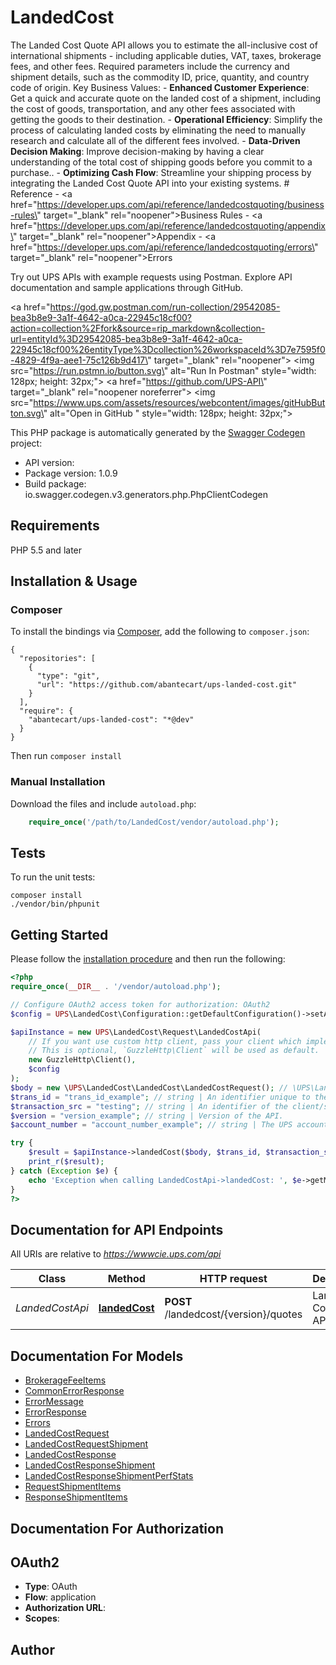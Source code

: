 # LandedCost
The Landed Cost Quote API allows you to estimate the all-inclusive cost of international shipments - including applicable duties, VAT, taxes, brokerage fees, and other fees. Required parameters include the currency and shipment details, such as the commodity ID, price, quantity, and country code of origin.  Key Business Values: - **Enhanced Customer Experience**: Get a quick and accurate quote on the landed cost of a shipment, including the cost of goods, transportation, and any other fees associated with getting the goods to their destination. - **Operational Efficiency**: Simplify the process of calculating landed costs by eliminating the need to manually research and calculate all of the different fees involved. - **Data-Driven Decision Making**: Improve decision-making by having a clear understanding of the total cost of shipping goods before you commit to a purchase.. - **Optimizing Cash Flow**: Streamline your shipping process by integrating the Landed Cost Quote API into your existing systems.  # Reference - <a href=\"https://developer.ups.com/api/reference/landedcostquoting/business-rules\" target=\"_blank\" rel=\"noopener\">Business Rules</a> - <a href=\"https://developer.ups.com/api/reference/landedcostquoting/appendix\" target=\"_blank\" rel=\"noopener\">Appendix</a> - <a href=\"https://developer.ups.com/api/reference/landedcostquoting/errors\" target=\"_blank\" rel=\"noopener\">Errors</a>  <br/><p>Try out UPS APIs with example requests using Postman. Explore API documentation and sample applications through GitHub.</p>  <a href=\"https://god.gw.postman.com/run-collection/29542085-bea3b8e9-3a1f-4642-a0ca-22945c18cf00?action=collection%2Ffork&source=rip_markdown&collection-url=entityId%3D29542085-bea3b8e9-3a1f-4642-a0ca-22945c18cf00%26entityType%3Dcollection%26workspaceId%3D7e7595f0-4829-4f9a-aee1-75c126b9d417\" target=\"_blank\" rel=\"noopener\">   <img src=\"https://run.pstmn.io/button.svg\" alt=\"Run In Postman\" style=\"width: 128px; height: 32px;\"></a> <a href=\"https://github.com/UPS-API\" target=\"_blank\" rel=\"noopener noreferrer\">   <img src=\"https://www.ups.com/assets/resources/webcontent/images/gitHubButton.svg\" alt=\"Open in GitHub \" style=\"width: 128px; height: 32px;\"> </a>

This PHP package is automatically generated by the [Swagger Codegen](https://github.com/swagger-api/swagger-codegen) project:

- API version: 
- Package version: 1.0.9
- Build package: io.swagger.codegen.v3.generators.php.PhpClientCodegen

## Requirements

PHP 5.5 and later

## Installation & Usage
### Composer

To install the bindings via [Composer](http://getcomposer.org/), add the following to `composer.json`:

```
{
  "repositories": [
    {
      "type": "git",
      "url": "https://github.com/abantecart/ups-landed-cost.git"
    }
  ],
  "require": {
    "abantecart/ups-landed-cost": "*@dev"
  }
}
```

Then run `composer install`

### Manual Installation

Download the files and include `autoload.php`:

```php
    require_once('/path/to/LandedCost/vendor/autoload.php');
```

## Tests

To run the unit tests:

```
composer install
./vendor/bin/phpunit
```

## Getting Started

Please follow the [installation procedure](#installation--usage) and then run the following:

```php
<?php
require_once(__DIR__ . '/vendor/autoload.php');

// Configure OAuth2 access token for authorization: OAuth2
$config = UPS\LandedCost\Configuration::getDefaultConfiguration()->setAccessToken('YOUR_ACCESS_TOKEN');

$apiInstance = new UPS\LandedCost\Request\LandedCostApi(
    // If you want use custom http client, pass your client which implements `GuzzleHttp\ClientInterface`.
    // This is optional, `GuzzleHttp\Client` will be used as default.
    new GuzzleHttp\Client(),
    $config
);
$body = new \UPS\LandedCost\LandedCost\LandedCostRequest(); // \UPS\LandedCost\LandedCost\LandedCostRequest | Generate sample code for popular API requests by selecting an example below. To view a full sample request and response, first click \"Authorize\" and enter your application credentials, then populate the required parameters above and click \"Try it out\".
$trans_id = "trans_id_example"; // string | An identifier unique to the request. Length: 32
$transaction_src = "testing"; // string | An identifier of the client/source application that is making the request. Length: 512
$version = "version_example"; // string | Version of the API.
$account_number = "account_number_example"; // string | The UPS account number.

try {
    $result = $apiInstance->landedCost($body, $trans_id, $transaction_src, $version, $account_number);
    print_r($result);
} catch (Exception $e) {
    echo 'Exception when calling LandedCostApi->landedCost: ', $e->getMessage(), PHP_EOL;
}
?>
```

## Documentation for API Endpoints

All URIs are relative to *https://wwwcie.ups.com/api*

Class | Method | HTTP request | Description
------------ | ------------- | ------------- | -------------
*LandedCostApi* | [**landedCost**](docs/Api/LandedCostApi.md#landedcost) | **POST** /landedcost/{version}/quotes | Landed Cost Quote API

## Documentation For Models

 - [BrokerageFeeItems](docs/Model/BrokerageFeeItems.md)
 - [CommonErrorResponse](docs/Model/CommonErrorResponse.md)
 - [ErrorMessage](docs/Model/ErrorMessage.md)
 - [ErrorResponse](docs/Model/ErrorResponse.md)
 - [Errors](docs/Model/Errors.md)
 - [LandedCostRequest](docs/Model/LandedCostRequest.md)
 - [LandedCostRequestShipment](docs/Model/LandedCostRequestShipment.md)
 - [LandedCostResponse](docs/Model/LandedCostResponse.md)
 - [LandedCostResponseShipment](docs/Model/LandedCostResponseShipment.md)
 - [LandedCostResponseShipmentPerfStats](docs/Model/LandedCostResponseShipmentPerfStats.md)
 - [RequestShipmentItems](docs/Model/RequestShipmentItems.md)
 - [ResponseShipmentItems](docs/Model/ResponseShipmentItems.md)

## Documentation For Authorization


## OAuth2

- **Type**: OAuth
- **Flow**: application
- **Authorization URL**: 
- **Scopes**: 


## Author



